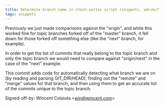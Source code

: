 ```yaml
---
title: Determine branch name in check-series script (snippets, adccbc7)
tags: snippets
---
```


Previously we just made comparisons against the "origin", and while this worked fine for topic branches forked off of the "master" branch, it fell down for those forked off something else (like the "next" branch, for example).

In order to get the list of commits that really belong to the topic branch and only the topic branch we would need to compare against "origin/next" in the case of the "next" example.

This commit adds code for automatically detecting what branch we are on (by reading and parsing GIT\_DIR/HEAD), finding out the "remote" and "merge" values for that branch, and then using them to get an accurate list of the commits unique to the topic branch.

Signed-off-by: Wincent Colaiuta &lt;win@wincent.com&gt;
